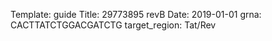 Template: guide
Title: 29773895 revB
Date: 2019-01-01
grna: CACTTATCTGGACGATCTG
target_region: Tat/Rev
